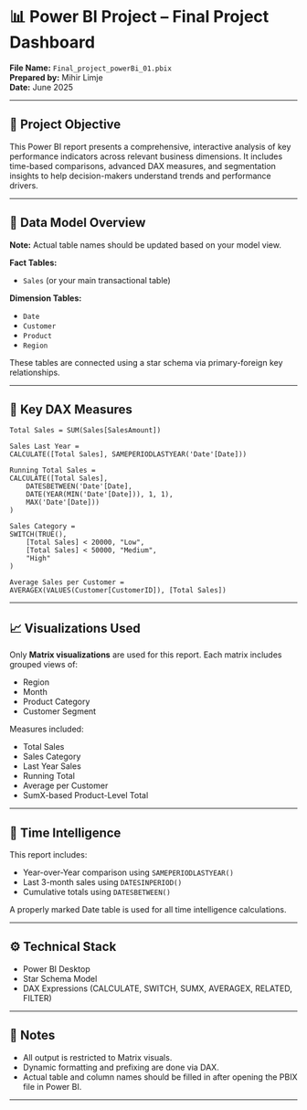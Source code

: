 # 📊 Power BI Project – Final Project Dashboard

**File Name:** `Final_project_powerBi_01.pbix`  
**Prepared by:** Mihir Limje  
**Date:** June 2025

---

## 📌 Project Objective

This Power BI report presents a comprehensive, interactive analysis of key performance indicators across relevant business dimensions. It includes time-based comparisons, advanced DAX measures, and segmentation insights to help decision-makers understand trends and performance drivers.

---

## 🧩 Data Model Overview

**Note:** Actual table names should be updated based on your model view.

**Fact Tables:**
- `Sales` (or your main transactional table)

**Dimension Tables:**
- `Date`
- `Customer`
- `Product`
- `Region`

These tables are connected using a star schema via primary-foreign key relationships.

---

## 🧠 Key DAX Measures

```DAX
Total Sales = SUM(Sales[SalesAmount])

Sales Last Year = 
CALCULATE([Total Sales], SAMEPERIODLASTYEAR('Date'[Date]))

Running Total Sales = 
CALCULATE([Total Sales],
    DATESBETWEEN('Date'[Date],
    DATE(YEAR(MIN('Date'[Date])), 1, 1),
    MAX('Date'[Date]))
)

Sales Category =
SWITCH(TRUE(),
    [Total Sales] < 20000, "Low",
    [Total Sales] < 50000, "Medium",
    "High"
)

Average Sales per Customer =
AVERAGEX(VALUES(Customer[CustomerID]), [Total Sales])
```

---

## 📈 Visualizations Used

Only **Matrix visualizations** are used for this report. Each matrix includes grouped views of:

- Region
- Month
- Product Category
- Customer Segment

Measures included:

- Total Sales
- Sales Category
- Last Year Sales
- Running Total
- Average per Customer
- SumX-based Product-Level Total

---

## 📅 Time Intelligence

This report includes:

- Year-over-Year comparison using `SAMEPERIODLASTYEAR()`
- Last 3-month sales using `DATESINPERIOD()`
- Cumulative totals using `DATESBETWEEN()`

A properly marked Date table is used for all time intelligence calculations.

---

## ⚙️ Technical Stack

- Power BI Desktop
- Star Schema Model
- DAX Expressions (CALCULATE, SWITCH, SUMX, AVERAGEX, RELATED, FILTER)

---

## 📝 Notes

- All output is restricted to Matrix visuals.
- Dynamic formatting and prefixing are done via DAX.
- Actual table and column names should be filled in after opening the PBIX file in Power BI.

---
